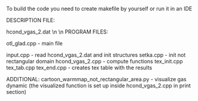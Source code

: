 To build the code you need to create makefile by yourself or run it in an IDE

DESCRIPTION FILE:

hcond_vgas_2.dat 
\n
\n
PROGRAM FILES:

otl_glad.cpp - main file

input.cpp - read hcond_vgas_2.dat and init structures
setka.cpp - init not rectangular domain
hcond_vgas_2.cpp - compute functions
tex_init.cpp
tex_tab.cpp
tex_end.cpp - creates tex table with the results

ADDITIONAL:
cartoon_warmmap_not_rectangular_area.py - visualize gas dynamic (the visualized function is set up inside hcond_vgas_2.cpp in print section)
